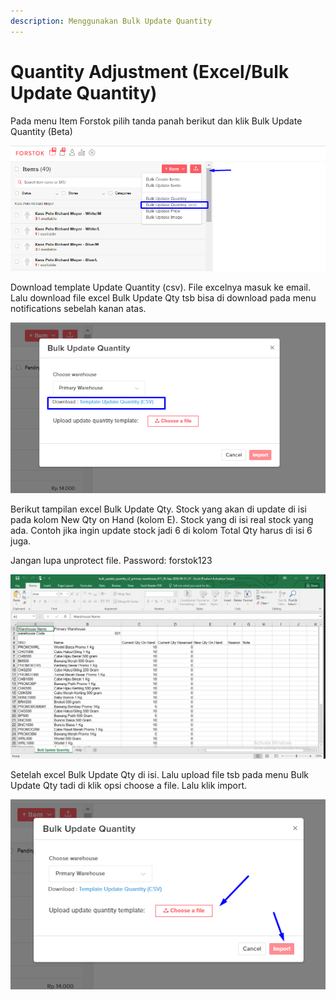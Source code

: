 ```yaml
---
description: Menggunakan Bulk Update Quantity
---
```


# Quantity Adjustment \(Excel/Bulk Update Quantity\)

Pada menu Item Forstok pilih tanda panah berikut dan klik Bulk Update Quantity \(Beta\)

![](../../.gitbook/assets/image%20%28195%29.png)

Download template Update Quantity \(csv\). File excelnya masuk ke email. Lalu download file excel Bulk Update Qty tsb bisa di download pada menu notifications sebelah kanan atas.

![](../../.gitbook/assets/image.png)

Berikut tampilan excel Bulk Update Qty. Stock yang akan di update di isi pada kolom New Qty on Hand \(kolom E\). Stock yang di isi real stock yang ada. Contoh jika ingin update stock jadi 6 di kolom Total Qty harus di isi 6 juga.

Jangan lupa unprotect file. Password: forstok123

![](../../.gitbook/assets/image%20%2864%29.png)

Setelah excel Bulk Update Qty di isi. Lalu upload file tsb pada menu Bulk Update Qty tadi di klik opsi choose a file. Lalu klik import.

![](../../.gitbook/assets/image%20%2835%29.png)

